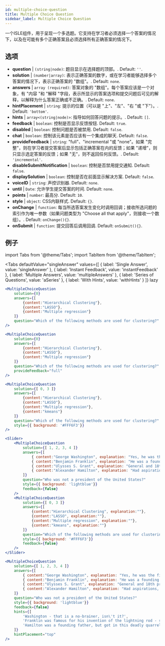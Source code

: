 ```yaml
---
id: multiple-choice-question 
title: Multiple Choice Question
sidebar_label: Multiple Choice Question
---
```


一个ISLE组件，用于呈现一个多选题。它支持在学习者必须选择一个答案的情况下，以及在可能有多个正确答案且必须选择所有正确答案的情况下。

## 选项

* __question__ | `(string|node)`: 题目显示在选择题的顶部。. Default: `''`.
* __solution__ | `(number|array)`: 表示正确答案的数字，或在学习者能够选择多个答案的情况下，表示正确答案的 "数组"。. Default: `none`.
* __answers__ | `array (required)`: 答案对象的 "数组"。每个答案应该是一个对象，有 "内容 "和 "解释 "字段，表示所显示的答案选项和提交问题后可见的解释，以解释为什么答案正确或不正确。. Default: `none`.
* __hintPlacement__ | `string`: 提示的位置（可以是 "上"、"左"、"右 "或 "下"）。. Default: `'bottom'`.
* __hints__ | `array<(string|node)>`: 指导如何回答问题的提示。. Default: `[]`.
* __feedback__ | `boolean`: 控制是否显示反馈按钮. Default: `true`.
* __disabled__ | `boolean`: 控制问题是否被禁用. Default: `false`.
* __chat__ | `boolean`: 控制该元素是否应该有一个集成的聊天. Default: `false`.
* __provideFeedback__ | `string`: "full"、"incremental "或 "none"。如果 "完整"，则在学习者提交答案后显示包括正确答案在内的反馈；如果 "递增"，则只显示选定答案的反馈；如果 "无"，则不返回任何反馈。. Default: `'incremental'`.
* __disableSubmitNotification__ | `boolean`: 控制是否禁用提交通知. Default: `false`.
* __displaySolution__ | `boolean`: 控制是否在前面显示解决方案. Default: `false`.
* __voiceID__ | `string`: 声控识别器. Default: `none`.
* __until__ | `Date`: 允许学生提交答案的时间. Default: `none`.
* __points__ | `number`: 最高分. Default: `10`.
* __style__ | `object`: CSS内联样式. Default: `{}`.
* __onChange__ | `function`: 每当所选答案发生变化时调用回调；接收所选问题的索引作为唯一参数（如果问题类型为 "Choose all that apply"，则接收一个数组）。. Default: `onChange(){}`.
* __onSubmit__ | `function`: 提交回答后调用回调. Default: `onSubmit(){}`.


## 例子

import Tabs from '@theme/Tabs';
import TabItem from '@theme/TabItem';

<Tabs
    defaultValue="singleAnswer"
    values={[
        { label: 'Single Answer', value: 'singleAnswer' },
        { label: 'Instant Feedback', value: 'instantFeedback' },
        { label: 'Multiple Answers', value: 'multipleAnswers' },
        { label: 'Series of Questions', value: 'aSeries' },
        { label: 'With Hints', value: 'withHints' }
    ]}
    lazy
>

<TabItem value="singleAnswer">

```jsx live
<MultipleChoiceQuestion
    solution={0}
    answers={[
        {content:"Hierarchical Clustering"},
        {content:"LASSO"},
        {content:"Multiple regression"}
    ]}
    question="Which of the following methods are used for clustering?"
/>
```

</TabItem>

<TabItem value="instantFeedback">

```jsx live
<MultipleChoiceQuestion
    solution={0}
    answers={[
        {content:"Hierarchical Clustering"},
        {content:"LASSO"},
        {content:"Multiple regression"}
    ]}
    question="Which of the following methods are used for clustering?"
    provideFeedback="full"
/>
```

</TabItem>

<TabItem value="multipleAnswers">

```jsx live
<MultipleChoiceQuestion
    solution={[ 0, 3 ]}
    answers={[
        {content:"Hierarchical Clustering"},
        {content:"LASSO"},
        {content:"Multiple regression"},
        {content:"kmeans"}
    ]}
    question="Which of the following methods are used for clustering?"
    style={{ background: '#FFF6F3'}}
/>
```

</TabItem>

<TabItem value="aSeries">

```jsx live
<Slider>
    <MultipleChoiceQuestion
        solution={[ 1, 2, 3, 4 ]}
        answers={[
            { content:"George Washington", explanation: "Yes, he was the first president." },
            { content:"Benjamin Franklin", explanation: "He was a founding father."},
            { content:"Ulysses S. Grant", explanation: "General and 18th president." },
            { content:"Alexander Hamilton", explanation: "Had aspirations, but died in a duel." }
        ]}
        question="Who was not a president of the United States?"
        style={{ background: 'lightblue'}}
        feedback={false}
    />
    <MultipleChoiceQuestion
        solution={[ 0, 3 ]}
        answers={[
            {content:"Hierarchical Clustering", explanation:""},
            {content:"LASSO", explanation:""},
            {content:"Multiple regression", explanation:""},
            {content:"kmeans", explanation:""}
        ]}
        question="Which of the following methods are used for clustering?"
        style={{ background: '#FFF6F3'}}
        feedback={false}
    />
</Slider>
```

</TabItem>

<TabItem value="withHints">

```jsx live
<MultipleChoiceQuestion
    solution={[ 1, 2, 3, 4 ]}
    answers={[
        { content:"George Washington", explanation: "Yes, he was the first president." },
        { content:"Benjamin Franklin", explanation: "He was a founding father."},
        { content:"Ulysses S. Grant", explanation: "General and 18th president." },
        { content:"Alexander Hamilton", explanation: "Had aspirations, but died in a duel." }
    ]}
    question="Who was not a president of the United States?"
    style={{ background: 'lightblue'}}
    feedback={false}
    hints={[
        'Washington - that is a no-brainer, isn\'t it?',
        'Franklin was famous for his invention of the lightning rod - so why become more?',
        'Hamilton was a founding father, but got in this deadly quarrel with Aaron Burr.',
    ]}
    hintPlacement="top"
/>
```

</TabItem>

</Tabs>
